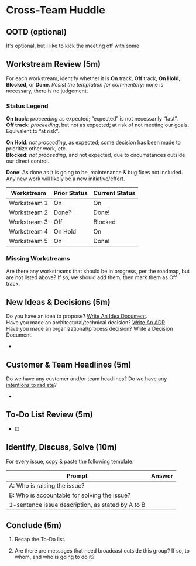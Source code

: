 # Cross-Team Huddle

## QOTD (optional)

It's optional, but I like to kick the meeting off with some

## Workstream Review (5m)

For each workstream, identify whether it is **On** track, **Off** track, **On Hold**, **Blocked**, or **Done**. *Resist the temptation for commentary:* none is necessary, there is no judgement.

### Status Legend

**On track**: _proceeding_ as expected; “expected” is not necessarily “fast”.  
**Off track**: _proceeding_, but not as expected; at risk of not meeting our goals. Equivalent to “at risk”.

**On Hold**: _not proceeding_, as expected; some decision has been made to prioritize other work, etc.  
**Blocked**: _not proceeding_, and not expected, due to circumstances outside our direct control.

**Done**: As done as it is going to be, maintenance & bug fixes not included. Any new work will likely be a new initiative/effort.

| Workstream   | Prior Status | Current Status |
| ------------ | ------------ | -------------- |
| Workstream 1 | On           | On             |
| Workstream 2 | Done?        | Done!          |
| Workstream 3 | Off          | Blocked        |
| Workstream 4 | On Hold      | On             |
| Workstream 5 | On           | Done!          |

### Missing Workstreams

Are there any workstreams that should be in progress, per the roadmap, but are not listed above? If so, we should add them, then mark them as Off track.

## New Ideas & Decisions (5m)

Do you have an idea to propose? [Write An Idea Document](idea-documents.md).  
Have you made an architectural/technical decision? [Write An ADR](architectural-decision-records.md).  
Have you made an organizational/process decision? Write a Decision Document.

-

## Customer & Team Headlines (5m)

Do we have any customer and/or team headlines? Do we have any [intentions to radiate](../scratchpad/radiate-intent.md)?

-

## To-Do List Review (5m)

- [ ]

## Identify, Discuss, Solve (10m)

For every issue, copy & paste the following template:

| Prompt                                            | Answer | 
| ------------------------------------------------- | ------ | 
| A: Who is raising the issue?                      |        |
| B: Who is accountable for solving the issue?      |        |
| 1-sentence issue description, as stated by A to B |        |


## Conclude (5m)

1.  Recap the To-Do list.
    
2.  Are there are messages that need broadcast outside this group? If so, to whom, and who is going to do it?
<!--stackedit_data:
eyJoaXN0b3J5IjpbNzI2NTc1MDIwLDQ0NzAxOTI1N119
-->